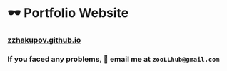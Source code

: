 # 🕶️ Portfolio Website



### [zzhakupov.github.io](http://zzhakupov.github.io)

### If you faced any problems, 📧 email me at `zooLLhub@gmail.com`
